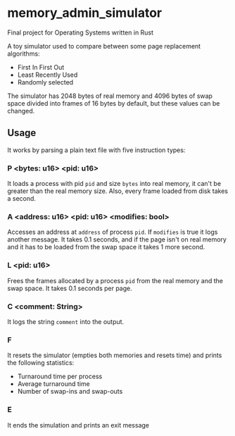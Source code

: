 # memory_admin_simulator

Final project for Operating Systems written in Rust

A toy simulator used to compare between some page replacement algorithms:

- First In First Out
- Least Recently Used
- Randomly selected

The simulator has 2048 bytes of real memory and 4096 bytes of swap space divided into frames of 16 bytes by default, but these values can be changed.

## Usage

It works by parsing a plain text file with five instruction types:

### P \<bytes: u16> \<pid: u16>

It loads a process with pid `pid` and size `bytes` into real memory, it can't be greater than the real memory size. Also, every frame loaded from disk takes a second.

### A \<address: u16> \<pid: u16> \<modifies: bool>

Accesses an address at `address` of process `pid`. If `modifies` is true it logs another message. It takes 0.1 seconds, and if the page isn't on real memory and it has to be loaded from the swap space it takes 1 more second.

### L \<pid: u16>

Frees the frames allocated by a process `pid` from the real memory and the swap space. It takes 0.1 seconds per page.

### C \<comment: String>

It logs the string `comment` into the output.

### F

It resets the simulator (empties both memories and resets time) and prints the following statistics:

- Turnaround time per process
- Average turnaround time
- Number of swap-ins and swap-outs

### E

It ends the simulation and prints an exit message
